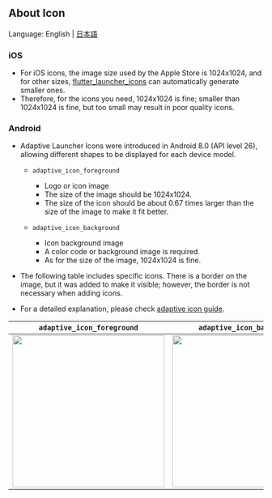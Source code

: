 ## About Icon

Language: English | [日本語](/.github/initialization/ja/ABOUT_ICON.md)

### iOS

- For iOS icons, the image size used by the Apple Store is 1024x1024, and for other sizes, [flutter_launcher_icons] can automatically generate smaller ones.
- Therefore, for the icons you need, 1024x1024 is fine; smaller than 1024x1024 is fine, but too small may result in poor quality icons.

### Android

- Adaptive Launcher Icons were introduced in Android 8.0 (API level 26), allowing different shapes to be displayed for each device model.
  - `adaptive_icon_foreground`
    - Logo or icon image
    - The size of the image should be 1024x1024.
    - The size of the icon should be about 0.67 times larger than the size of the image to make it fit better.

  - `adaptive_icon_background`
    - Icon background image
    - A color code or background image is required.
    - As for the size of the image, 1024x1024 is fine.

- The following table includes specific icons. There is a border on the image, but it was added to make it visible; however, the border is not necessary when adding icons.
- For a detailed explanation, please check [adaptive icon guide].

|`adaptive_icon_foreground` | `adaptive_icon_background`|
|:--------------------------:|:--------------------------:|
| <img src="https://github.com/yumemi-inc/flutter-mobile-project-template/assets/67954894/0d1e1559-1600-4c12-aea6-2b4b234c7f41" width="300" /> | <img src="https://github.com/yumemi-inc/flutter-mobile-project-template/assets/67954894/521be3f1-945c-4c08-9c81-6f612679801c" width="300" /> |

<!-- Links -->

[flutter_launcher_icons]: https://pub.dev/packages/flutter_launcher_icons

[adaptive icon guide]: https://developer.android.com/guide/practices/ui_guidelines/icon_design_adaptive?hl=ja
